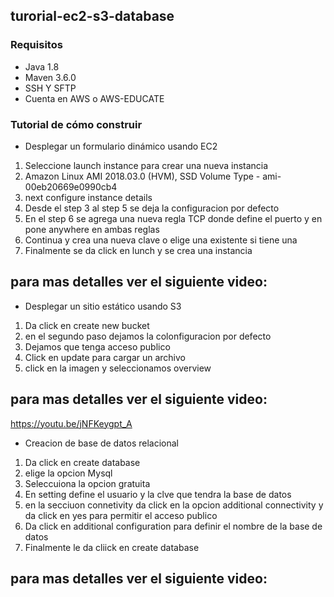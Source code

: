 ## turorial-ec2-s3-database

### Requisitos 
*   Java 1.8
*   Maven 3.6.0
*   SSH Y SFTP
*   Cuenta en AWS o AWS-EDUCATE

### Tutorial de cómo construir

* Desplegar un formulario dinámico usando EC2
1. Seleccione launch instance para crear una nueva instancia
2. Amazon Linux AMI 2018.03.0 (HVM), SSD Volume Type - ami-00eb20669e0990cb4
3. next configure instance details
4. Desde el step 3 al step 5 se deja la configuracion por defecto
5. En el step 6 se agrega una nueva regla TCP donde define el puerto  y en pone anywhere en ambas reglas
6. Continua y crea una nueva clave o elige una existente si tiene una
7. Finalmente se da click en lunch y se crea una instancia
## para mas detalles ver el siguiente video:

*  Desplegar un sitio estático usando S3
1. Da click en create new bucket
2. en el segundo paso dejamos la colonfiguracion por defecto
3. Dejamos que tenga acceso publico
4. Click en update para cargar un archivo
5. click en la imagen y seleccionamos overview
## para mas detalles ver el siguiente video:
https://youtu.be/jNFKeygpt_A


*   Creacion de base de datos relacional 
1. Da click en create database
2. elige la opcion Mysql
3. Seleccuiona la opcion gratuita
4. En setting define el usuario y la clve que tendra la base de datos
5. en la secciuon connetivity da click en la opcion additional connectivity y da click en yes para permitir el acceso publico
6. Da click en additional configuration para definir el nombre de la base de datos
7. Finalmente le da cliick en create database

## para mas detalles ver el siguiente video:
